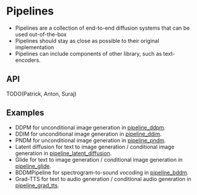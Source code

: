 # Pipelines

- Pipelines are a collection of end-to-end diffusion systems that can be used out-of-the-box
- Pipelines should stay as close as possible to their original implementation 
- Pipelines can include components of other library, such as text-encoders. 

## API

TODO(Patrick, Anton, Suraj)

## Examples

- DDPM for unconditional image generation in [pipeline_ddpm](https://github.com/huggingface/diffusers/blob/main/src/diffusers/pipelines/ddpm/pipeline_ddpm.py).
- DDIM for unconditional image generation in [pipeline_ddim](https://github.com/huggingface/diffusers/blob/main/src/diffusers/pipelines/ddim/pipeline_ddim.py).
- PNDM for unconditional image generation in [pipeline_pndm](https://github.com/huggingface/diffusers/blob/main/src/diffusers/pipelines/pndm/pipeline_pndm.py).
- Latent diffusion for text to image generation / conditional image generation in [pipeline_latent_diffusion](https://github.com/huggingface/diffusers/blob/main/src/diffusers/pipelines/latent_diffusion/pipeline_latent_diffusion.py).
- Glide for text to image generation / conditional image generation in [pipeline_glide](https://github.com/huggingface/diffusers/blob/main/src/diffusers/pipelines/glide/pipeline_glide.py).
- BDDMPipeline for spectrogram-to-sound vocoding in [pipeline_bddm](https://github.com/huggingface/diffusers/blob/main/src/diffusers/pipelines/bddm/pipeline_bddm.py).
- Grad-TTS for text to audio generation / conditional audio generation in [pipeline_grad_tts](https://github.com/huggingface/diffusers/blob/main/src/diffusers/pipelines/grad_tts/pipeline_grad_tts.py).

